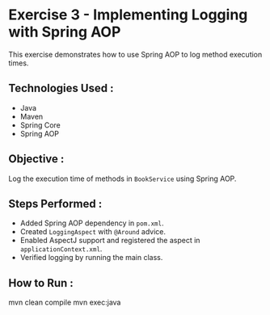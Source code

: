 # Exercise 3 - Implementing Logging with Spring AOP

This exercise demonstrates how to use Spring AOP to log method execution times.

## Technologies Used :
- Java
- Maven
- Spring Core
- Spring AOP

##  Objective :
Log the execution time of methods in `BookService` using Spring AOP.

## Steps Performed :
- Added Spring AOP dependency in `pom.xml`.
- Created `LoggingAspect` with `@Around` advice.
- Enabled AspectJ support and registered the aspect in `applicationContext.xml`.
- Verified logging by running the main class.

## How to Run : 

mvn clean compile
mvn exec:java 
